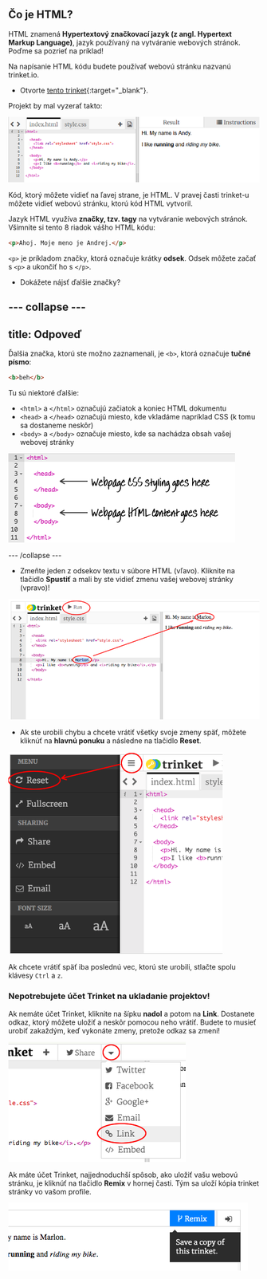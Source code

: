## Čo je HTML?

HTML znamená **Hypertextový značkovací jazyk (z angl. Hypertext Markup Language)**, jazyk používaný na vytváranie webových stránok. Poďme sa pozrieť na príklad!

Na napísanie HTML kódu budete používať webovú stránku nazvanú trinket.io.

+ Otvorte [tento trinket](http://jumpto.cc/web-intro){:target="_blank"}.

Projekt by mal vyzerať takto:

![snímka obrazovky](images/birthday-starter.png)

Kód, ktorý môžete vidieť na ľavej strane, je HTML. V pravej časti trinket-u môžete vidieť webovú stránku, ktorú kód HTML vytvoril.

Jazyk HTML využíva **značky, tzv. tagy** na vytváranie webových stránok. Všimnite si tento 8 riadok vášho HTML kódu:

```html
<p>Ahoj. Moje meno je Andrej.</p>
```

`<p>` je príkladom značky, ktorá označuje krátky **odsek**. Odsek môžete začať s `<p>` a ukončiť ho s `</p>`.

+ Dokážete nájsť ďalšie značky?

## \--- collapse \---

## title: Odpoveď

Ďalšia značka, ktorú ste možno zaznamenali, je `<b>`, ktorá označuje **tučné písmo**:

```html
<b>beh</b>
```

Tu sú niektoré ďalšie:

+ `<html>` a `</html>` označujú začiatok a koniec HTML dokumentu
+ `<head>` a `</head>` označujú miesto, kde vkladáme napríklad CSS (k tomu sa dostaneme neskôr)
+ `<body>` a `</body>` označuje miesto, kde sa nachádza obsah vašej webovej stránky

![snímka obrazovky](images/birthday-head-body.png)

\--- /collapse \---

+ Zmeňte jeden z odsekov textu v súbore HTML (vľavo). Kliknite na tlačidlo **Spustiť** a mali by ste vidieť zmenu vašej webovej stránky (vpravo)!

![snímka obrazovky](images/birthday-edit-html.png)

+ Ak ste urobili chybu a chcete vrátiť všetky svoje zmeny späť, môžete kliknúť na **hlavnú ponuku** a následne na tlačidlo **Reset**.

![snímka obrazovky](images/birthday-reset.png)

Ak chcete vrátiť späť iba poslednú vec, ktorú ste urobili, stlačte spolu klávesy `Ctrl` a `z`.

### Nepotrebujete účet Trinket na ukladanie projektov!

Ak nemáte účet Trinket, kliknite na šípku **nadol** a potom na **Link**. Dostanete odkaz, ktorý môžete uložiť a neskôr pomocou neho vrátiť. Budete to musieť urobiť zakaždým, keď vykonáte zmeny, pretože odkaz sa zmení!

![snímka obrazovky](images/birthday-link.png)

Ak máte účet Trinket, najjednoduchší spôsob, ako uložiť vašu webovú stránku, je kliknúť na tlačidlo **Remix** v hornej časti. Tým sa uloží kópia trinket stránky vo vašom profile.

![snímka obrazovky](images/birthday-remix.png)